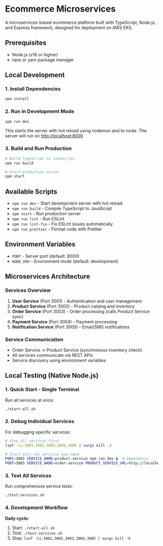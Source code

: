 # Ecommerce Microservices

A microservices-based ecommerce platform built with TypeScript, Node.js, and Express framework, designed for deployment on AWS EKS.

## Prerequisites

- Node.js (v16 or higher)
- npm or yarn package manager

## Local Development

### 1. Install Dependencies

```bash
npm install
```

### 2. Run in Development Mode

```bash
npm run dev
```

This starts the server with hot reload using nodemon and ts-node. The server will run on [http://localhost:8000](http://localhost:8000)

### 3. Build and Run Production

```bash
# Build TypeScript to JavaScript
npm run build

# Start production server
npm start
```

## Available Scripts

- `npm run dev` - Start development server with hot reload
- `npm run build` - Compile TypeScript to JavaScript
- `npm start` - Run production server
- `npm run lint` - Run ESLint
- `npm run lint-fix` - Fix ESLint issues automatically
- `npm run prettier` - Format code with Prettier

## Environment Variables

- `PORT` - Server port (default: 8000)
- `NODE_ENV` - Environment mode (default: development)

## Microservices Architecture

### Services Overview

1. **User Service** (Port 3001) - Authentication and user management
2. **Product Service** (Port 3002) - Product catalog and inventory
3. **Order Service** (Port 3003) - Order processing (calls Product Service sync)
4. **Payment Service** (Port 3004) - Payment processing
5. **Notification Service** (Port 3005) - Email/SMS notifications

### Service Communication
- Order Service → Product Service (synchronous inventory check)
- All services communicate via REST APIs
- Service discovery using environment variables

## Local Testing (Native Node.js)

### 1. Quick Start - Single Terminal

Run all services at once:

```bash
./start-all.sh
```

### 2. Debug Individual Services

For debugging specific services:

```bash
# Stop all services first
lsof -ti:3001,3002,3003,3004,3005 | xargs kill -9

# Start only the services you need
PORT=3002 SERVICE_NAME=product-service npm run dev &  # Dependency
PORT=3003 SERVICE_NAME=order-service PRODUCT_SERVICE_URL=http://localhost:3002 npm run dev  # Debug target
```

### 3. Test All Services

Run comprehensive service tests:

```bash
./test-services.sh
```





### 4. Development Workflow

**Daily cycle:**
1. Start: `./start-all.sh`
2. Test: `./test-services.sh`
3. Stop: `lsof -ti:3001,3002,3003,3004,3005 | xargs kill -9`

